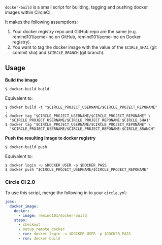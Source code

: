 `docker-build` is a small script for building, tagging and pushing docker images within CircleCI.

It makes the following assumptions:

1. Your docker registry repo and GitHub repo are the same (e.g. remind101/acme-inc on GitHub, remind101/acme-inc on Docker registry).
2. You want to tag the docker image with the value of the `$CIRLE_SHA1` (git commit sha) and `$CIRCLE_BRANCH` (git branch).

## Usage

**Build the image**

```console
$ docker-build build
```

Equivalent to:

```console
$ docker build -t "$CIRCLE_PROJECT_USERNAME/$CIRCLE_PROJECT_REPONAME" .
$ docker tag "$CIRCLE_PROJECT_USERNAME/$CIRCLE_PROJECT_REPONAME" \
  "$CIRCLE_PROJECT_USERNAME/$CIRCLE_PROJECT_REPONAME:$CIRCLE_SHA1"
$ docker tag "$CIRCLE_PROJECT_USERNAME/$CIRCLE_PROJECT_REPONAME" \
  "$CIRCLE_PROJECT_USERNAME/$CIRCLE_PROJECT_REPONAME:$CIRCLE_BRANCH"
```

**Push the resulting image to docker registry**

```console
$ docker-build push
```

Equivalent to:

```console
$ docker login -u $DOCKER_USER -p $DOCKER_PASS
$ docker push "$CIRCLE_PROJECT_USERNAME/$CIRCLE_PROJECT_REPONAME"
```

### Circle CI 2.0

To use this script, merge the following in to your `circle.yml`:

```yml
jobs:
  docker_image:
    docker:
      - image: remind101/docker-build
    steps:
      - checkout
      - setup_remote_docker
      - run: docker login -u $DOCKER_USER -p $DOCKER_PASS
      - run: docker-build
```
